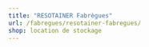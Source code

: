 ```yaml
---
title: "RESOTAINER Fabrègues"
url: /fabregues/resotainer-fabregues/
shop: location de stockage
---
```

